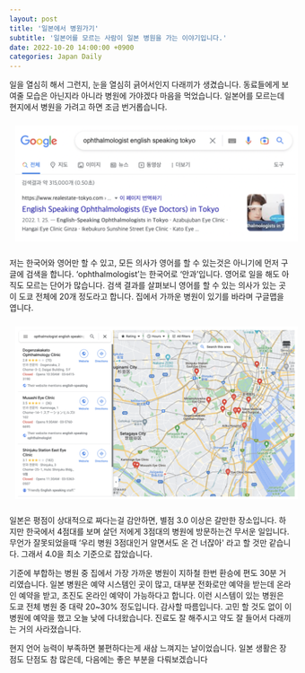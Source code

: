 ```yaml
---
layout: post
title: '일본에서 병원가기'
subtitle: '일본어를 모르는 사람이 일본 병원을 가는 이야기입니다.'
date: 2022-10-20 14:00:00 +0900
categories: Japan Daily
---
```


일을 열심히 해서 그런지, 눈을 열심히 긁어서인지 다래끼가 생겼습니다. 동료들에게 보여줄 모습은 아닌지라 아니라 병원에 가야겠다 마음을 먹었습니다. 일본어를 모르는데 현지에서 병원을 가려고 하면 조금 번거롭습니다.

<img src="/assets/images/20221020/Google.png" style="padding:2%">

저는 한국어와 영어만 할 수 있고, 모든 의사가 영어를 할 수 있는것은 아니기에 먼저 구글에 검색을 합니다. ‘ophthalmologist’는 한국어로 ‘안과’입니다. 영어로 일을 해도 아직도 모르는 단어가 많습니다. 검색 결과를 살펴보니 영어를 할 수 있는 의사가 있는 곳이 도쿄 전체에 20개 정도라고 합니다. 집에서 가까운 병원이 있기를 바라며 구글맵을 엽니다.

<img src="/assets/images/20221020/GoogleMap.png" style="padding:2%">

일본은 평점이 상대적으로 짜다는걸 감안하면, 별점 3.0 이상은 갈만한 장소입니다. 하지만 한국에서 4점대를 보며 살던 저에게 3점대의 병원에 방문하는건 무서운 일입니다. 무언가 잘못되었을때 ‘우리 병원 3점대인거 알면서도 온 건 너잖아' 라고 할 것만 같습니다. 그래서 4.0을 최소 기준으로 잡았습니다.

기준에 부합하는 병원 중 집에서 가장 가까운 병원이 지하철 한번 환승에 편도 30분 거리였습니다. 일본 병원은 예약 시스템인 곳이 많고, 대부분 전화로만 예약을 받는데 온라인 예약을 받고, 초진도 온라인 예약이 가능하다고 합니다. 이런 시스템이 있는 병원은 도쿄 전체 병원 중 대략 20~30% 정도입니다. 감사할 따름입니다. 고민 할 것도 없이 이 병원에 예약을 했고 오늘 낮에 다녀왔습니다. 진료도 잘 해주시고 약도 잘 들어서 다래끼는 거의 사라졌습니다.

현지 언어 능력이 부족하면 불편하다는게 새삼 느껴지는 날이었습니다. 일본 생활은 장점도 단점도 참 많은데, 다음에는 좋은 부분을 다뤄보겠습니다
